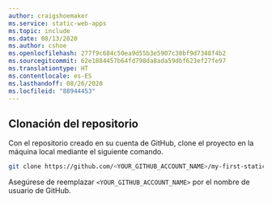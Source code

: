 ```yaml
---
author: craigshoemaker
ms.service: static-web-apps
ms.topic: include
ms.date: 08/13/2020
ms.author: cshoe
ms.openlocfilehash: 277f9c684c50ea9d55b3e5907c30bf9d7348f4b2
ms.sourcegitcommit: 62e1884457b64fd798da8ada59dbf623ef27fe97
ms.translationtype: HT
ms.contentlocale: es-ES
ms.lasthandoff: 08/26/2020
ms.locfileid: "88944453"
---
```

## <a name="clone-the-repository"></a>Clonación del repositorio

Con el repositorio creado en su cuenta de GitHub, clone el proyecto en la máquina local mediante el siguiente comando.

```bash
git clone https://github.com/<YOUR_GITHUB_ACCOUNT_NAME>/my-first-static-web-app.git
```

Asegúrese de reemplazar `<YOUR_GITHUB_ACCOUNT_NAME>` por el nombre de usuario de GitHub.
